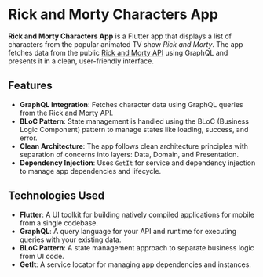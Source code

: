 # Rick and Morty Characters App

**Rick and Morty Characters App** is a Flutter app that displays a list of characters from the popular animated TV show *Rick and Morty*. The app fetches data from the public [Rick and Morty API](https://rickandmortyapi.com/) using GraphQL and presents it in a clean, user-friendly interface.

## Features

- **GraphQL Integration**: Fetches character data using GraphQL queries from the Rick and Morty API.
- **BLoC Pattern**: State management is handled using the BLoC (Business Logic Component) pattern to manage states like loading, success, and error.
- **Clean Architecture**: The app follows clean architecture principles with separation of concerns into layers: Data, Domain, and Presentation.
- **Dependency Injection**: Uses `GetIt` for service and dependency injection to manage app dependencies and lifecycle.

## Technologies Used

- **Flutter**: A UI toolkit for building natively compiled applications for mobile from a single codebase.
- **GraphQL**: A query language for your API and runtime for executing queries with your existing data.
- **BLoC Pattern**: A state management approach to separate business logic from UI code.
- **GetIt**: A service locator for managing app dependencies and instances.